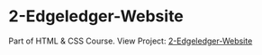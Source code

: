 # 2-Edgeledger-Website
Part of HTML &amp; CSS Course.
View Project: [2-Edgeledger-Website](https://skullcrusher370.github.io/2-Edgeledger-Website/)
